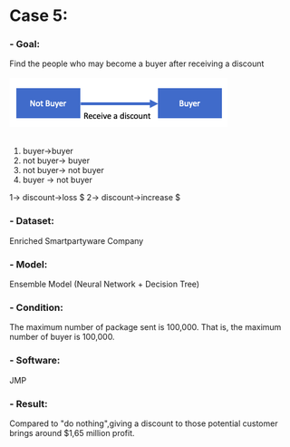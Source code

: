 # Case 5:					

### - Goal: 
Find the people who may become a buyer after receiving a discount
<br></br>
![image](https://github.com/YingchuLo/Data-Warehousing-Business-Intelligence-and-Data-Mining/blob/master/project5/Screen%20Shot%202019-03-22%20at%203.44.45%20PM.png)
<br></br>
1. buyer->buyer
2. not buyer-> buyer
3. not buyer-> not buyer
4. buyer -> not buyer


1-> discount->loss $
2-> discount->increase $

### - Dataset: 
Enriched Smartpartyware Company
### - Model: 
Ensemble Model (Neural Network + Decision Tree)
### - Condition: 
The maximum number of package sent is 100,000. That is, the maximum number of buyer is 100,000.
### - Software: 
JMP
### - Result:
Compared to "do nothing",giving a discount to those potential customer brings around $1,65 million profit. 





